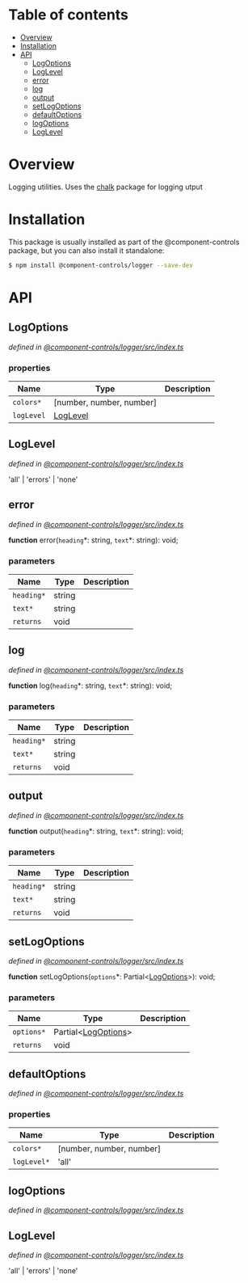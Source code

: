 # Table of contents

-   [Overview](#overview)
-   [Installation](#installation)
-   [API](#api)
    -   [LogOptions](#logoptions)
    -   [LogLevel](#loglevel)
    -   [error](#error)
    -   [log](#log)
    -   [output](#output)
    -   [setLogOptions](#setlogoptions)
    -   [defaultOptions](#defaultoptions)
    -   [logOptions](#logoptions-1)
    -   [LogLevel](#loglevel-1)

# Overview

Logging utilities. Uses the [chalk](https://github.com/chalk/chalk#readme) package for logging utput

# Installation

This package is usually installed as part of the @component-controls package, but you can also install it standalone:

```bash
$ npm install @component-controls/logger --save-dev
```

# API

<tsdoc-typescript entry="./src/index.ts" files="../specification/src/configuration.ts"/>

<!-- START-TSDOC-TYPESCRIPT -->

## LogOptions

_defined in [@component-controls/logger/src/index.ts](https://github.com/ccontrols/component-controls/tree/master/core/logger/src/index.ts#L5)_



### properties

| Name       | Type                      | Description |
| ---------- | ------------------------- | ----------- |
| `colors*`  | \[number, number, number] |             |
| `logLevel` | [LogLevel](#loglevel)     |             |

## LogLevel

_defined in [@component-controls/logger/src/index.ts](https://github.com/ccontrols/component-controls/tree/master/core/logger/src/index.ts#L3)_

'all' | 'errors' | 'none'

## error

_defined in [@component-controls/logger/src/index.ts](https://github.com/ccontrols/component-controls/tree/master/core/logger/src/index.ts#L26)_

**function** error(`heading`\*: string, `text`\*: string): void;

### parameters

| Name       | Type   | Description |
| ---------- | ------ | ----------- |
| `heading*` | string |             |
| `text*`    | string |             |
| `returns`  | void   |             |

## log

_defined in [@component-controls/logger/src/index.ts](https://github.com/ccontrols/component-controls/tree/master/core/logger/src/index.ts#L21)_

**function** log(`heading`\*: string, `text`\*: string): void;

### parameters

| Name       | Type   | Description |
| ---------- | ------ | ----------- |
| `heading*` | string |             |
| `text*`    | string |             |
| `returns`  | void   |             |

## output

_defined in [@component-controls/logger/src/index.ts](https://github.com/ccontrols/component-controls/tree/master/core/logger/src/index.ts#L17)_

**function** output(`heading`\*: string, `text`\*: string): void;

### parameters

| Name       | Type   | Description |
| ---------- | ------ | ----------- |
| `heading*` | string |             |
| `text*`    | string |             |
| `returns`  | void   |             |

## setLogOptions

_defined in [@component-controls/logger/src/index.ts](https://github.com/ccontrols/component-controls/tree/master/core/logger/src/index.ts#L32)_

**function** setLogOptions(`options`\*: Partial&lt;[LogOptions](#logoptions)>): void;

### parameters

| Name       | Type                                  | Description |
| ---------- | ------------------------------------- | ----------- |
| `options*` | Partial&lt;[LogOptions](#logoptions)> |             |
| `returns`  | void                                  |             |

## defaultOptions

_defined in [@component-controls/logger/src/index.ts](https://github.com/ccontrols/component-controls/tree/master/core/logger/src/index.ts#L10)_



### properties

| Name        | Type                      | Description |
| ----------- | ------------------------- | ----------- |
| `colors*`   | \[number, number, number] |             |
| `logLevel*` | 'all'                     |             |

## logOptions

_defined in [@component-controls/logger/src/index.ts](https://github.com/ccontrols/component-controls/tree/master/core/logger/src/index.ts#L15)_



## LogLevel

_defined in [@component-controls/logger/src/index.ts](https://github.com/ccontrols/component-controls/tree/master/core/logger/src/index.ts#L3)_

'all' | 'errors' | 'none'

<!-- END-TSDOC-TYPESCRIPT -->
